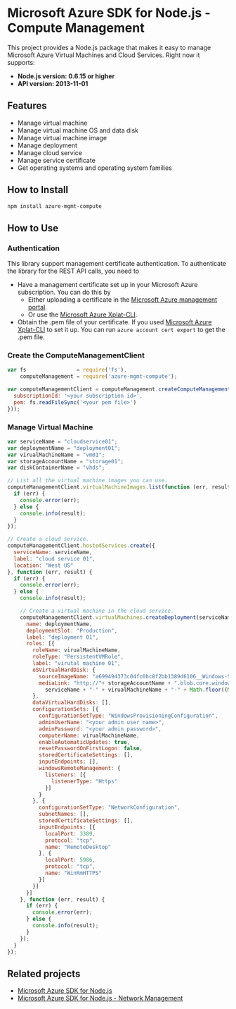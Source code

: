 # Microsoft Azure SDK for Node.js - Compute Management

This project provides a Node.js package that makes it easy to manage Microsoft Azure Virtual Machines and Cloud Services. Right now it supports:
- **Node.js version: 0.6.15 or higher**
- **API version: 2013-11-01**

## Features

- Manage virtual machine
- Manage virtual machine OS and data disk
- Manage virtual machine image
- Manage deployment
- Manage cloud service
- Manage service certificate
- Get operating systems and operating system families

## How to Install

```bash
npm install azure-mgmt-compute
```

## How to Use

### Authentication

This library support management certificate authentication. To authenticate the library for the REST API calls, you need to
* Have a management certificate set up in your Microsoft Azure subscription. You can do this by
  * Either uploading a certificate in the [Microsoft Azure management portal](https://manage.windowsazure.com).
  * Or use the [Microsoft Azure Xplat-CLI](https://github.com/WindowsAzure/azure-sdk-tools-xplat).
* Obtain the .pem file of your certificate. If you used [Microsoft Azure Xplat-CLI](https://github.com/WindowsAzure/azure-sdk-tools-xplat) to set it up. You can run ``azure account cert export`` to get the .pem file.

### Create the ComputeManagementClient

```javascript
var fs                = require('fs'),
    computeManagement = require('azure-mgmt-compute');

var computeManagementClient = computeManagement.createComputeManagementClient(computeManagement.createCertificateCloudCredentials({
  subscriptionId: '<your subscription id>',
  pem: fs.readFileSync('<your pem file>')
}));
``` 

### Manage Virtual Machine

```javascript
var serviceName = "cloudservice01";
var deploymentName = "deployment01";
var virualMachineName = "vm01";
var storageAccountName = "storage01";
var diskContainerName = "vhds";

// List all the virtual machine images you can use.
computeManagementClient.virtualMachineImages.list(function (err, result) {
  if (err) {
    console.error(err);
  } else {
    console.info(result);
  }
});

// Create a cloud service.
computeManagementClient.hostedServices.create({
  serviceName: serviceName,
  label: "cloud service 01",
  location: "West US"
}, function (err, result) {
  if (err) {
    console.error(err);
  } else {
    console.info(result);

    // Create a virtual machine in the cloud service.
    computeManagementClient.virtualMachines.createDeployment(serviceName, {
      name: deploymentName,
      deploymentSlot: "Production",
      label: "deployment 01",
      roles: [{
        roleName: virualMachineName,
        roleType: "PersistentVMRole",
        label: "virutal machine 01",
        oSVirtualHardDisk: {
          sourceImageName: "a699494373c04fc0bc8f2bb1389d6106__Windows-Server-2012-R2-201312.01-en.us-127GB.vhd",
          mediaLink: "http://"+ storageAccountName + ".blob.core.windows.net/" + diskContainerName + "/" +
            serviceName + "-" + virualMachineName + "-" + Math.floor((Math.random()*100)+1) + ".vhd"
        },
        dataVirtualHardDisks: [],
        configurationSets: [{
          configurationSetType: "WindowsProvisioningConfiguration",
          adminUserName: "<your admin user name>",
          adminPassword: "<your admin password>",
          computerName: virualMachineName,
          enableAutomaticUpdates: true,
          resetPasswordOnFirstLogon: false,
          storedCertificateSettings: [],
          inputEndpoints: [],
          windowsRemoteManagement: {
            listeners: [{
              listenerType: "Https"
            }]
          }
        }, {
          configurationSetType: "NetworkConfiguration",
          subnetNames: [],
          storedCertificateSettings: [],
          inputEndpoints: [{
            localPort: 3389,
            protocol: "tcp",
            name: "RemoteDesktop"
          }, {
            localPort: 5986,
            protocol: "tcp",
            name: "WinRmHTTPS"
          }]
        }]
      }]
    }, function (err, result) {
      if (err) {
        console.error(err);
      } else {
        console.info(result);
      }
    });
  }
});
```

## Related projects

- [Microsoft Azure SDK for Node.js](https://github.com/WindowsAzure/azure-sdk-for-node)
- [Microsoft Azure SDK for Node.js - Network Management](https://github.com/andrerod/azure-sdk-for-node/tree/master/lib/services/networkManagement)
